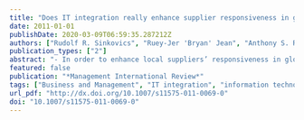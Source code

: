 ```yaml
---
title: "Does IT integration really enhance supplier responsiveness in global supply chains?"
date: 2011-01-01
publishDate: 2020-03-09T06:59:35.287212Z
authors: ["Rudolf R. Sinkovics", "Ruey-Jer 'Bryan' Jean", "Anthony S. Roath", "S. Tamer Cavusgil"]
publication_types: ["2"]
abstract: "- In order to enhance local suppliers’ responsiveness in global supply chain relationships, MNEs must work with their local suppliers to create new forms of relationship structures. Cultural and country differences may limit the use and effectiveness of traditional tools that govern the relationships between MNE and their local suppliers. - Drawing on the resource-based view and transaction cost economics, this study uses 219 Taiwanese electronics suppliers to examine the influence of information technology integration and trust on supply chain responsiveness in varied cultural distance conditions. We find that the process is mediated by a governance mechanism including cooperativeness efforts and MNEs control. - This study demonstrates that the use of IT integration through B2B information technology and trust can help MNEs to enhance local suppliers’ responsiveness in global supply chain relationships."
featured: false
publication: "*Management International Review*"
tags: ["Business and Management", "IT integration", "information technology", "trust", "global supply chain relationship", "cooperativeness", "control", "supplier responsiveness"]
url_pdf: "http://dx.doi.org/10.1007/s11575-011-0069-0"
doi: "10.1007/s11575-011-0069-0"
---
```


